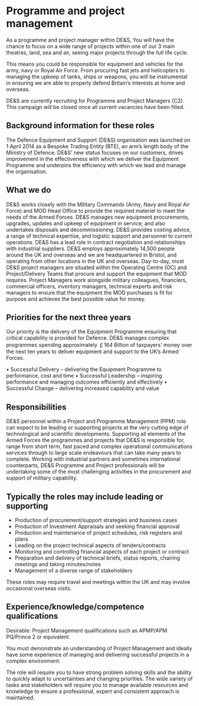 # Programme and project management

As a programme and project manager within DE&S, You will have the chance to focus on a wide range of projects within one of our 3 main theatres, land, sea and air, seeing major projects through the full life cycle.

This means you could be responsible for equipment and vehicles for the army, navy or Royal Air Force. From procuring fast jets and helicopters to managing the upkeep of tanks, ships or weapons, you will be instrumental in ensuring we are able to properly defend Britain’s interests at home and overseas.

DE&S are currently recruiting for Programme and Project Managers (C2). This campaign will be closed once all current vacancies have been filled.

## Background information for these roles

The Defence Equipment and Support (DE&S) organisation was launched on 1 April 2014 as a Bespoke Trading Entity (BTE), an arm’s length body of the Ministry of Defence. DE&S’ new status focuses on our customers, drives improvement in the effectiveness with which we deliver the Equipment Programme and underpins the efficiency with which we lead and manage the organisation. 

## What we do

DE&S works closely with the Military Commands (Army, Navy and Royal Air Force) and MOD Head Office to provide the required materiel to meet the needs of the Armed Forces. DE&S manages new equipment procurements, upgrades, updates and upkeep of equipment in service; and also undertakes disposals and decommissioning. DE&S provides costing advice, a range of technical expertise, and logistic support and personnel to current operations. DE&S has a lead role in contract negotiation and relationships with industrial suppliers. DE&S employs approximately 14,500 people around the UK and overseas and we are headquartered in Bristol, and operating from other locations in the UK and overseas. Day-to-day, most DE&S project managers are situated within the Operating Centre (OC) and Project/Delivery Teams that procure and support the equipment that MOD requires. Project Managers work alongside military colleagues, financiers, commercial officers, inventory managers, technical experts and risk managers to ensure that the equipment the MOD purchases is fit for purpose and achieves the best possible value for money. 

## Priorities for the next three years

Our priority is the delivery of the Equipment Programme ensuring that critical capability is provided for Defence. DE&S manages complex programmes spending approximately ￡164 Billion of taxpayers’ money over the next ten years to deliver equipment and support to the UK’s Armed Forces. 

•	Successful Delivery – delivering the Equipment Programme to performance, cost and time 
•	Successful Leadership – inspiring performance and managing outcomes efficiently and effectively 
•	Successful Change – delivering increased capability and value 

## Responsibilities

DE&S personnel within a Project and Programme Management (PPM) role can expect to be leading or supporting projects at the very cutting edge of technological and scientific developments. Supporting all elements of the Armed Forces the programmes and projects that DE&S is responsible for, range from short term, fast paced and complex operational communications services through to large scale endeavours that can take many years to complete. Working with industrial partners and sometimes international counterparts, DE&S Programme and Project professionals will be undertaking some of the most challenging activities in the procurement and support of military capability. 

## Typically the roles may include leading or supporting

- Production of procurement/support strategies and business cases 
- Production of Investment Appraisals and seeking financial approval 
- Production and maintenance of project schedules, risk registers and plans 
- Leading on the project technical aspects of tenders/contracts 
- Monitoring and controlling financial aspects of each project or contract 
- Preparation and delivery of technical briefs, status reports, chairing meetings and taking minutes/notes 
- Management of a diverse range of stakeholders 

These roles may require travel and meetings within the UK and may involve occasional overseas visits. 

## Experience/knowledge/competence qualifications

Desirable: Project Management qualifications such as APMP/APM PQ/Prince 2 or equivalent. 

You must demonstrate an understanding of Project Management and ideally have some experience of managing and delivering successful projects in a complex environment. 

The role will require you to have strong problem solving skills and the ability to quickly adapt to uncertainties and changing priorities. The wide variety of tasks and stakeholders will require you to manage available resources and knowledge to ensure a professional, expert and consistent approach is maintained. 
